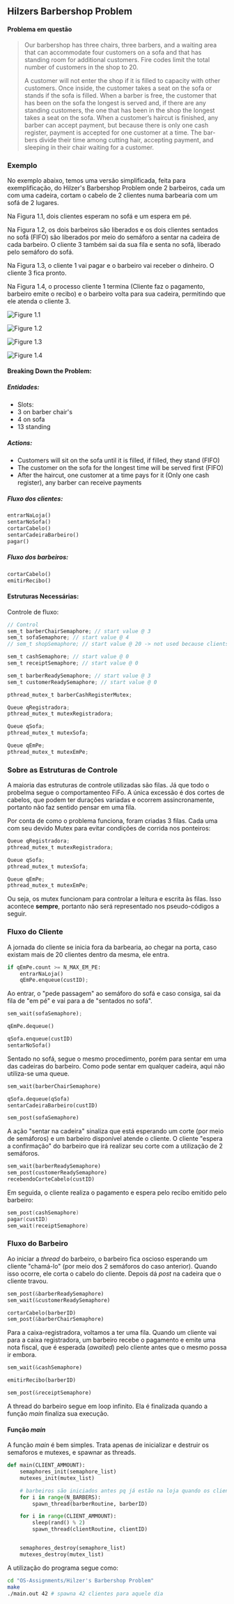 
## Hilzers Barbershop Problem


#### Problema em questão
> Our barbershop has three chairs, three barbers, and a waiting area that can accommodate four customers on a sofa and that has standing room for additional customers. Fire codes limit the total number of customers in the shop to 20.
>
> A customer will not enter the shop if it is filled to capacity with other customers. Once inside, the customer takes a seat on the sofa or stands if the sofa is filled. When a barber is free, the customer that has been on the sofa the longest is served and, if there are any standing customers, the one that has been in the shop the longest takes a seat on the sofa. When a customer’s haircut is finished, any barber can accept payment, but because there is only one cash register, payment is accepted for one customer at a time. The bar- bers divide their time among cutting hair, accepting payment, and sleeping in their chair waiting for a customer.

### Exemplo

No exemplo abaixo, temos uma versão simplificada, feita para exemplificação, do Hilzer's Barbershop Problem onde 2 barbeiros, cada um com uma cadeira, cortam o cabelo de 2 clientes numa barbearia com um sofá de 2 lugares.

Na Figura 1.1, dois clientes esperam no sofá e um espera em pé.

Na Figura 1.2, os dois barbeiros são liberados e os dois clientes sentados no sofá (FIFO) são liberados por meio do semáforo a sentar na cadeira de cada barbeiro. O cliente 3 também sai da sua fila e senta no sofá, liberado pelo semáforo do sofá.

Na Figura 1.3, o cliente 1 vai pagar e o barbeiro vai receber o dinheiro. O cliente 3 fica pronto.

Na Figura 1.4, o processo cliente 1 termina (Cliente faz o pagamento, barbeiro emite o recibo) e o barbeiro volta para sua cadeira, permitindo que ele atenda o cliente 3.

![Figure 1.1](11.png)

![Figure 1.2](12.png)

![Figure 1.3](13.png)

![Figure 1.4](14.png)


#### Breaking Down the Problem:

##### Entidades:
- Slots:
- 3 on barber chair's
- 4 on sofa
- 13 standing

##### Actions:
- Customers will sit on the sofa until it is filled, if filled, they stand (FIFO)
- The customer on the sofa for the longest time will be served first (FIFO)
- After the haircut, one customer at a time pays for it (Only one cash register), any barber can receive payments

##### Fluxo dos clientes:
```py
entrarNaLoja()
sentarNoSofa()
cortarCabelo()
sentarCadeiraBarbeiro()
pagar()
```

##### Fluxo dos barbeiros:
```py
cortarCabelo()
emitirRecibo()
```

#### Estruturas Necessárias:
Controle de fluxo:
```c
// Control
sem_t barberChairSemaphore; // start value @ 3
sem_t sofaSemaphore; // start value @ 4
// sem_t shopSemaphore; // start value @ 20 -> not used because clients don't wait

sem_t cashSemaphore; // start value @ 0
sem_t receiptSemaphore; // start value @ 0

sem_t barberReadySemaphore; // start value @ 3
sem_t customerReadySemaphore; // start value @ 0

pthread_mutex_t barberCashRegisterMutex;

Queue qRegistradora;
pthread_mutex_t mutexRegistradora;

Queue qSofa;
pthread_mutex_t mutexSofa;

Queue qEmPe;
pthread_mutex_t mutexEmPe;
```

### Sobre as Estruturas de Controle
A maioria das estruturas de controle utilizadas são filas. Já que todo o probelma
segue o comportamenteo FiFo. A única excessão é dos cortes de cabelos, que podem
ter durações variadas e ocorrem assincronamente, portanto não faz sentido pensar
em uma fila.

Por conta de como o problema funciona, foram criadas 3 filas. Cada uma com seu devido Mutex para evitar condições de corrida nos ponteiros:
```c
Queue qRegistradora;
pthread_mutex_t mutexRegistradora;

Queue qSofa;
pthread_mutex_t mutexSofa;

Queue qEmPe;
pthread_mutex_t mutexEmPe;
```
Ou seja, os mutex funcionam para controlar a leitura e escrita às filas. Isso
acontece **sempre**, portanto não será representado nos pseudo-códigos a seguir.


### Fluxo do Cliente

A jornada do cliente se inicia fora da barbearia, ao chegar na porta, caso existam
mais de 20 clientes dentro da mesma, ele entra.
```py
if qEmPe.count >= N_MAX_EM_PE:
    entrarNaLoja()
    qEmPe.enqueue(custID);
```

Ao entrar, o "pede passagem" ao semáforo do sofá e caso consiga, sai da fila de
"em pé" e vai para a de "sentados no sofá".
```py
sem_wait(sofaSemaphore);

qEmPe.dequeue()

qSofa.enqueue(custID)
sentarNoSofa()
```

Sentado no sofá, segue o mesmo procedimento, porém para sentar em uma das cadeiras
do barbeiro. Como pode sentar em qualquer cadeira, aqui não utiliza-se uma queue.

```py
sem_wait(barberChairSemaphore)

qSofa.dequeue(qSofa)
sentarCadeiraBarbeiro(custID)

sem_post(sofaSemaphore)
```

A ação "sentar na cadeira" sinaliza que está esperando um corte (por meio de semáforos)
e um barbeiro disponível atende o cliente. O cliente "espera a confirmação" do barbeiro
que irá realizar seu corte com a utilização de 2 semáforos.

```py
sem_wait(barberReadySemaphore)
sem_post(customerReadySemaphore)
recebendoCorteCabelo(custID)
```

Em seguida, o cliente realiza o pagamento e espera pelo recibo emitido pelo barbeiro:

```c
sem_post(cashSemaphore)
pagar(custID)
sem_wait(receiptSemaphore)
```

### Fluxo do Barbeiro

Ao iniciar a _thread_ do barbeiro, o barbeiro fica oscioso esperando um cliente "chamá-lo"
(por meio dos 2 semáforos do caso anterior). Quando isso ocorre, ele corta o cabelo do cliente.
Depois dá _post_ na cadeira que o cliente travou.

```py
sem_post(&barberReadySemaphore)
sem_wait(&customerReadySemaphore)

cortarCabelo(barberID)
sem_post(&barberChairSemaphore)
```

Para a caixa-registradora, voltamos a ter uma fila. Quando um cliente vai para a
caixa registradora, um barbeiro recebe o pagamento e emite uma nota fiscal, que
é esperada (_awaited_) pelo cliente antes que o mesmo possa ir embora.

```py
sem_wait(&cashSemaphore)

emitirRecibo(barberID)

sem_post(&receiptSemaphore)
```

A thread do barbeiro segue em loop infinito. Ela é finalizada quando a função _main_
finaliza sua execução.


#### Função _main_

A função _main_ é bem simples. Trata apenas de inicializar e destruir os semaforos
e mutexes, e spawnar as threads.

```py
def main(CLIENT_AMMOUNT):
    semaphores_init(semaphore_list)
    mutexes_init(mutex_list)

    # barbeiros são iniciados antes pq já estão na loja quando os clientes chegam
    for i in range(N_BARBERS):
        spawn_thread(barberRoutine, barberID)

    for i in range(CLIENT_AMMOUNT):
        sleep(rand() % 2)
        spawn_thread(clientRoutine, clientID)


    semaphores_destroy(semaphore_list)
    mutexes_destroy(mutex_list)
```

A utilização do programa segue como:
```sh
cd "OS-Assignments/Hilzer's Barbershop Problem"
make
./main.out 42 # spawna 42 clientes para aquele dia
```
